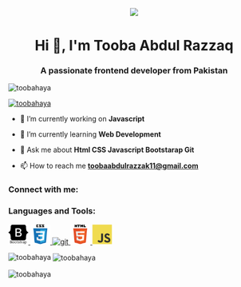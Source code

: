 <p align="center" width="100%">
    <img width="50%" src="https://cdn.dribbble.com/users/3853792/screenshots/13895749/media/46ffa94913ca5ace0d8b43eb3ffe85c7.png?compress=1&resize=400x300&vertical=top">
</p>
<h1 align="center">Hi 👋, I'm Tooba Abdul Razzaq</h1>
<h3 align="center">A passionate frontend developer from Pakistan</h3>

<p align="left"> <img src="https://komarev.com/ghpvc/?username=toobahaya&label=Profile%20views&color=0e75b6&style=flat" alt="toobahaya" /> </p>

<p align="left"> <a href="https://github.com/ryo-ma/github-profile-trophy"><img src="https://github-profile-trophy.vercel.app/?username=toobahaya" alt="toobahaya" /></a> </p>

- 🔭 I’m currently working on **Javascript**

- 🌱 I’m currently learning **Web Development**

- 💬 Ask me about **Html CSS Javascript Bootstarap Git**

- 📫 How to reach me **toobaabdulrazzak11@gmail.com**

<h3 align="left">Connect with me:</h3>
<p align="left">
</p>

<h3 align="left">Languages and Tools:</h3>
<p align="left"> <a href="https://getbootstrap.com" target="_blank" rel="noreferrer"> <img src="https://raw.githubusercontent.com/devicons/devicon/master/icons/bootstrap/bootstrap-plain-wordmark.svg" alt="bootstrap" width="40" height="40"/> </a> <a href="https://www.w3schools.com/css/" target="_blank" rel="noreferrer"> <img src="https://raw.githubusercontent.com/devicons/devicon/master/icons/css3/css3-original-wordmark.svg" alt="css3" width="40" height="40"/> </a> <a href="https://git-scm.com/" target="_blank" rel="noreferrer"> <img src="https://www.vectorlogo.zone/logos/git-scm/git-scm-icon.svg" alt="git" width="40" height="40"/> </a> <a href="https://www.w3.org/html/" target="_blank" rel="noreferrer"> <img src="https://raw.githubusercontent.com/devicons/devicon/master/icons/html5/html5-original-wordmark.svg" alt="html5" width="40" height="40"/> </a> <a href="https://developer.mozilla.org/en-US/docs/Web/JavaScript" target="_blank" rel="noreferrer"> <img src="https://raw.githubusercontent.com/devicons/devicon/master/icons/javascript/javascript-original.svg" alt="javascript" width="40" height="40"/> </a> </p>

<p><img align="left" src="https://github-readme-stats.vercel.app/api/top-langs?username=toobahaya&show_icons=true&locale=en&layout=compact" alt="toobahaya" /></p>

<p>&nbsp;<img align="center" src="https://github-readme-stats.vercel.app/api?username=toobahaya&show_icons=true&locale=en" alt="toobahaya" /></p>

<p><img align="center" src="https://github-readme-streak-stats.herokuapp.com/?user=toobahaya&" alt="toobahaya" /></p>
